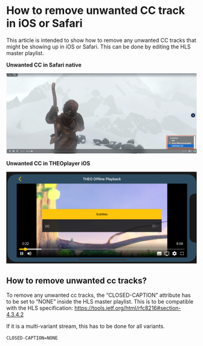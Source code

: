 # How to remove unwanted CC track in iOS or Safari

This article is intended to show how to remove any unwanted CC tracks that might be showing up in iOS or Safari. This can be done by editing the HLS master playlist.

**Unwanted CC in Safari native**

![Unwanted CC in Safari](img/unwanted-cc-safari.png)

**Unwanted CC in THEOplayer iOS**

![Unwanted CC in iOS](img/unwanted-cc-ios.png)

## How to remove unwanted cc tracks?

To remove any unwanted cc tracks, the “CLOSED-CAPTION” attribute has to be set to “NONE” inside the HLS master playlist. This is to be compatible with the HLS specification: https://tools.ietf.org/html/rfc8216#section-4.3.4.2

If it is a multi-variant stream, this has to be done for all variants.

```text
CLOSED-CAPTION=NONE
```

